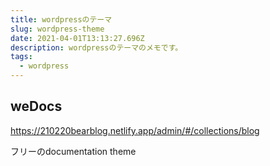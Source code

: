 ```yaml
---
title: wordpressのテーマ
slug: wordpress-theme
date: 2021-04-01T13:13:27.696Z
description: wordpressのテーマのメモです。
tags:
  - wordpress
---
```

## weDocs

<https://210220bearblog.netlify.app/admin/#/collections/blog>

フリーのdocumentation theme
